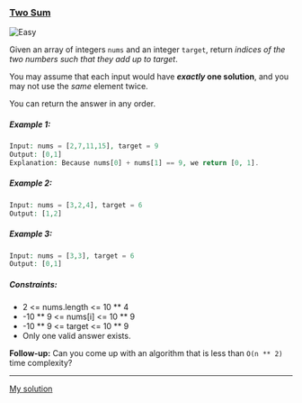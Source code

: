 ### [Two Sum](https://leetcode.com/problems/two-sum/)
![Easy](https://img.shields.io/badge/Easy-26b7a6)

Given an array of integers `nums` and an integer `target`, return _indices of the two numbers such that they add up to target_.

You may assume that each input would have **_exactly_ one solution**, and you may not use the _same_ element twice.

You can return the answer in any order.

##### Example 1:
```php
Input: nums = [2,7,11,15], target = 9
Output: [0,1]
Explanation: Because nums[0] + nums[1] == 9, we return [0, 1].
```

##### Example 2:
```php
Input: nums = [3,2,4], target = 6
Output: [1,2]
```

##### Example 3:
```php
Input: nums = [3,3], target = 6
Output: [0,1]
```

##### Constraints:
* 2 <= nums.length <= 10 ** 4
* -10 ** 9 <= nums[i] <= 10 ** 9
* -10 ** 9 <= target <= 10 ** 9
* Only one valid answer exists.

**Follow-up:** Can you come up with an algorithm that is less than `O(n ** 2)` time complexity?

---

[My solution](https://leetcode.com/problems/two-sum/submissions/828167893/)
